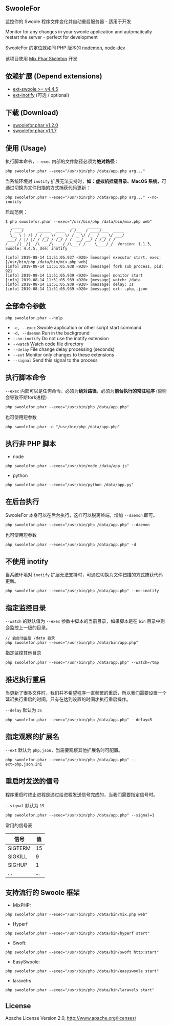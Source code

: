 ## SwooleFor

监控你的 Swoole 程序文件变化并自动重启服务器 - 适用于开发

Monitor for any changes in your swoole application and automatically restart the server - perfect for development 

SwooleFor 的定位就如同 PHP 版本的 [nodemon](https://www.npmjs.com/package/nodemon), [node-dev](https://www.npmjs.com/package/node-dev)

该项目使用 [Mix Phar Skeleton](https://github.com/mix-php/mix-phar-skeleton) 开发

## 依赖扩展 (Depend extensions)

- [ext-swoole >= v4.4.5](https://github.com/swoole/swoole-src/)
- [ext-inotify](http://pecl.php.net/package/inotify) (可选 / optional)

## 下载 (Download)

- [swoolefor.phar v1.2.0](https://github.com/mix-php/swoolefor/releases/download/v1.2.0/swoolefor.phar)
- [swoolefor.phar v1.1.7](https://github.com/mix-php/swoolefor/releases/download/v1.1.7/swoolefor.phar)

## 使用 (Usage)

执行脚本命令，`--exec` 内部的文件路径必须为**绝对路径**：

```
php swoolefor.phar --exec="/usr/bin/php /data/app.php arg..."
```

当系统环境对 `inotify` 扩展无法支持时，**如：虚拟机挂载目录、MacOS 系统**，可通过切换为文件扫描的方式捕获代码更新：

```
php swoolefor.phar --exec="/usr/bin/php /data/app.php arg..." --no-inotify
```

启动范例：

```
$ php swoolefor.phar --exec="/usr/bin/php /data/bin/mix.php web"
   _____                     __     ______          
  / ___/      ______  ____  / /__  / ____/___  _____
  \__ \ | /| / / __ \/ __ \/ / _ \/ /_  / __ \/ ___/
 ___/ / |/ |/ / /_/ / /_/ / /  __/ __/ / /_/ / /    
/____/|__/|__/\____/\____/_/\___/_/    \____/_/  Version: 1.1.3, Swoole: 4.4.5, Use: inotify

[info] 2019-08-14 11:51:05.937 <920> [message] executor start, exec: [/usr/bin/php /data/bin/mix.php web]
[info] 2019-08-14 11:51:05.938 <920> [message] fork sub process, pid: 921
[info] 2019-08-14 11:51:05.939 <920> [message] monitor start
[info] 2019-08-14 11:51:05.939 <920> [message] watch: /data
[info] 2019-08-14 11:51:05.939 <920> [message] delay: 3s
[info] 2019-08-14 11:51:05.939 <920> [message] ext: .php,.json
```

## 全部命令参数

```
php swoolefor.phar --help
```

- `-e, --exec`	Swoole application or other script start command
- `-d, --daemon`	Run in the background
- `--no-inotify` Do not use the inotify extension
- `--watch`	Watch code file directory
- `--delay`	File change delay processing (seconds)
- `--ext`		Monitor only changes to these extensions
- `--signal`	Send this signal to the process


## 执行脚本命令

`--exec` 内部可以是任何命令，必须为**绝对路径**，必须为**前台执行的常驻程序** (否则会导致不断fork进程)

```
php swoolefor.phar --exec="/usr/bin/php /data/app.php"
```

也可使用短参数

```
php swoolefor.phar -e "/usr/bin/php /data/app.php"
```

## 执行非 PHP 脚本

- node

```
php swoolefor.phar --exec="/usr/bin/node /data/app.js"
```

- python

```
php swoolefor.phar --exec="/usr/bin/python /data/app.py"
```

## 在后台执行

SwooleFor 本身可以在后台执行，这样可以脱离终端，增加 `--daemon` 即可。

```
php swoolefor.phar --exec="/usr/bin/php /data/app.php" --daemon
```

也可使用短参数

```
php swoolefor.phar --exec="/usr/bin/php /data/app.php" -d
```

## 不使用 inotify 

当系统环境对 `inotify` 扩展无法支持时，可通过切换为文件扫描的方式捕获代码更新。

```
php swoolefor.phar --exec="/usr/bin/php /data/app.php" --no-inotify
```

## 指定监控目录

`--watch` 的默认值为 `--exec` 参数中脚本的当前目录，如果脚本是在 `bin` 目录中则会监控上一级的目录。

```
// 会自动监控 /data 目录
php swoolefor.phar --exec="/usr/bin/php /data/bin/app.php"
```

指定监控其他目录

```
php swoolefor.phar --exec="/usr/bin/php /data/app.php" --watch=/tmp
```

## 推迟执行重启

当更新了很多文件时，我们并不希望程序一直频繁的重启，所以我们需要设置一个延迟执行重启的时间，只有在达到设置的时间才执行重启操作。

`--delay` 默认为 `3s`

```
php swoolefor.phar --exec="/usr/bin/php /data/app.php" --delay=5
```

## 指定观察的扩展名

`--ext` 默认为 `php,json`，当需要观察其他扩展名时可配置。

```
php swoolefor.phar --exec="/usr/bin/php /data/app.php" --ext=php,json,ini
```

## 重启时发送的信号


程序重启时终止进程是通过给进程发送信号完成的，当我们需要指定信号时。


`--signal` 默认为 `15`

```
php swoolefor.phar --exec="/usr/bin/php /data/app.php" --signal=1
```

常用的信号表

|  信号 |  值 |
| --- | --- |
|  SIGTERM |  15 |
|  SIGKILL |  9 |
|  SIGHUP |  1 |
|  ... |  ... |

## 支持流行的 Swoole 框架

- MixPHP: 

```
php swoolefor.phar --exec="/usr/bin/php /data/bin/mix.php web"
```

- Hyperf

```
php swoolefor.phar --exec="/usr/bin/php /data/bin/hyperf start"
```

- Swoft:

```
php swoolefor.phar --exec="/usr/bin/php /data/bin/swoft http:start"
```

- EasySwoole: 

```
php swoolefor.phar --exec="/usr/bin/php /data/bin/easyswoole start"
```

- laravel-s

```
php swoolefor.phar --exec="/usr/bin/php /data/bin/laravels start"
```

## License

Apache License Version 2.0, http://www.apache.org/licenses/
